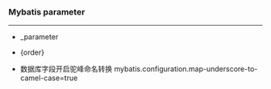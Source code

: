 <!--
 * @Descripttion: 
 * @version: 
 * @Author: fuanlei
 * @Date: 2019-11-02 09:55:34
 * @LastEditors: fuanlei
 * @LastEditTime: 2019-11-20 14:41:25
 -->

### Mybatis parameter
----

- _parameter
- {order}

- 数据库字段开启驼峰命名转换
mybatis.configuration.map-underscore-to-camel-case=true

